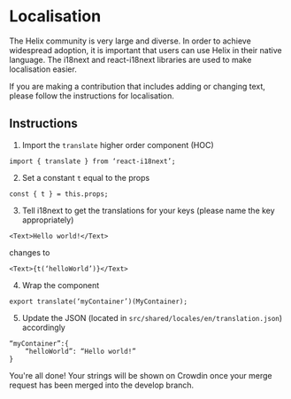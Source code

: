 # Localisation

The Helix community is very large and diverse. In order to achieve widespread adoption, it is important that users can use Helix in their native language. The i18next and react-i18next libraries are used to make localisation easier.

If you are making a contribution that includes adding or changing text, please follow the instructions for localisation.

## Instructions

1. Import the `translate` higher order component (HOC)
```
import { translate } from ‘react-i18next’;
```

2. Set a constant `t` equal to the props
```
const { t } = this.props;
```

3. Tell i18next to get the translations for your keys (please name the key appropriately)
```
<Text>Hello world!</Text>
```
changes to
```
<Text>{t(‘helloWorld’)}</Text>
```

4. Wrap the component
```
export translate(‘myContainer’)(MyContainer);
```

5. Update the JSON (located in `src/shared/locales/en/translation.json`) accordingly
```
“myContainer”:{
    “helloWorld”: “Hello world!”
}
```

You're all done! Your strings will be shown on Crowdin once your merge request has been merged into the develop branch.
